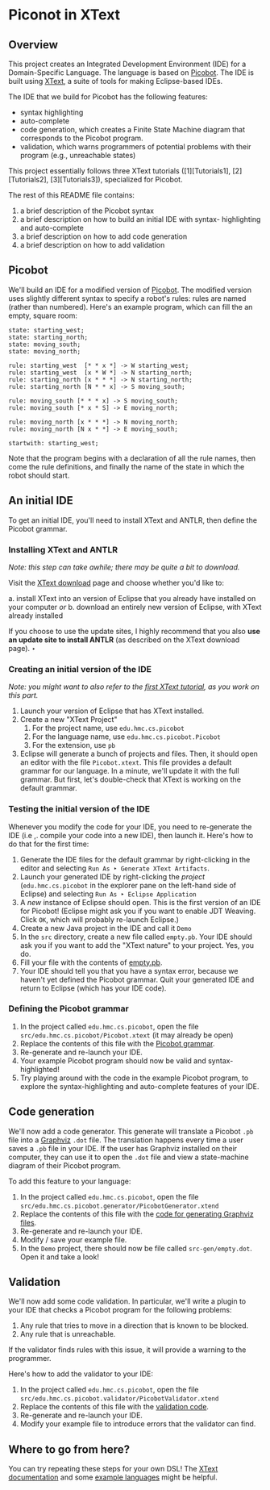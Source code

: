 # Piconot in XText

[Picobot]: https://www.cs.hmc.edu/picobot/
[XText]: https://eclipse.org/Xtext/
[Eclipse]: https://www.eclipse.org
[Graphviz]: http://www.graphviz.org/
[Tutorial1]: https://eclipse.org/Xtext/documentation/101_five_minutes.html
[Tutorial2]: https://eclipse.org/Xtext/documentation/102_domainmodelwalkthrough.html
[Tutorial3]: https://eclipse.org/Xtext/documentation/103_domainmodelnextsteps.html
[XTextDownload]: https://eclipse.org/Xtext/download.html

[ExampleFile]: /files/empty.pb
[PicobotGrammar]: /files/Picobot.xtext
[GraphvizGenerator]: /files/PicobotGenerator.xtend
[PicobotValidator]: /files/PicobotValidator.xtend

[XTextDocs]: https://eclipse.org/Xtext/documentation/index.html
[XTextExamples]: https://github.com/xtext/seven-languages-xtext

## Overview

This project creates an Integrated Development Environment (IDE) for a 
Domain-Specific Language. The language is based on [Picobot]. The IDE is built
using [XText], a suite of tools for making Eclipse-based IDEs. 

The IDE that we build for Picobot has the following features:

   + syntax highlighting
   + auto-complete
   + code generation, which creates a Finite State Machine diagram that
   corresponds to the Picobot program.
   + validation, which warns programmers of potential problems with their
   program (e.g., unreachable states)

This project essentially follows three XText tutorials ([1][Tutorials1], 
[2][Tutorials2], [3][Tutorials3]), specialized for Picobot.

The rest of this README file contains:

   1. a brief description of the Picobot syntax
   1. a brief description on how to build an initial IDE with syntax-
   highlighting and auto-complete
   1. a brief description on how to add code generation
   1. a brief description on how to add validation

## Picobot

We'll build an IDE for a modified version of [Picobot]. The modified version
uses slightly different syntax to specify a robot's rules: rules are named
(rather than numbered). Here's an example program, which can fill the an empty,
square room:

```
state: starting_west;
state: starting_north;
state: moving_south;
state: moving_north;

rule: starting_west  [* * x *] -> W starting_west;    
rule: starting_west  [x * W *] -> N starting_north;   
rule: starting_north [x * * *] -> N starting_north;  
rule: starting_north [N * * x] -> S moving_south;

rule: moving_south [* * * x] -> S moving_south;
rule: moving_south [* x * S] -> E moving_north;

rule: moving_north [x * * *] -> N moving_north;
rule: moving_north [N x * *] -> E moving_south;

startwith: starting_west;

```

Note that the program begins with a declaration of all the rule names, then come
the rule definitions, and finally the name of the state in which the robot
should start.


## An initial IDE

To get an initial IDE, you'll need to install XText and ANTLR, then define the
Picobot grammar.

### Installing XText and ANTLR
_Note: this step can take awhile; there may be quite a bit to download._

Visit the [XText download][XTextDownload] page and choose whether you'd like to:

   a. install XText into an version of Eclipse that you already have installed
   on your computer _or_
   b. download an entirely new version of Eclipse, with XText already installed

If you choose to use the update sites, I highly recommend that you also **use an
update site to install ANTLR** (as described on the XText download page).
‣
### Creating an initial version of the IDE

_Note: you might want to also refer to the [first XText tutorial][Tutorial1], as
you work on this part._

   1. Launch your version of Eclipse that has XText installed.
   1. Create a new "XText Project"
      1. For the project name, use `edu.hmc.cs.picobot`
      1. For the language name, use `edu.hmc.cs.picobot.Picobot`
      1. For the extension, use `pb`
   1. Eclipse will generate a bunch of projects and files. Then, it should open
   an editor with the file `Picobot.xtext`. This file provides a default grammar
   for our language. In a minute, we'll update it with the full grammar. But 
   first, let's double-check that XText is working on the default grammar.

### Testing the initial version of the IDE

Whenever you modify the code for your IDE, you need to re-generate the IDE (i.e
,. compile your code into a new IDE), then launch it. Here's how to do that for
the first time:

   1. Generate the IDE files for the default grammar by right-clicking in the
   editor and selecting `Run As ‣ Generate XText Artifacts`.
   1. Launch your generated IDE by right-clicking the _project_ 
   (`edu.hmc.cs.picobot` in the explorer pane on the left-hand side of 
   Eclipse) and selecting `Run As ‣ Eclipse Application`
   1. A _new_ instance of Eclipse should open. This is the first version of 
   an IDE for Picobot! (Eclipse might ask you if you want to enable JDT
   Weaving. Click `OK`, which will probably re-launch Eclipse.)
   1. Create a new Java project in the IDE and call it `Demo`
   1. In the `src` directory, create a new file called `empty.pb`. Your IDE
   should ask you if you want to add the "XText nature" to your project. Yes,
   you do.
   1. Fill your file with the contents of [empty.pb][ExampleFile].
   1. Your IDE should tell you that you have a syntax error, because we haven't
   yet defined the Picobot grammar. Quit your generated IDE and return to
   Eclipse (which has your IDE code).

### Defining the Picobot grammar

   1. In the project called `edu.hmc.cs.picobot`, open the file 
   `src/edu.hmc.cs.picobot/Picobot.xtext` (it may already be open)
   1. Replace the contents of this file with the 
   [Picobot grammar][PicobotGrammar].
   1. Re-generate and re-launch your IDE.
   1. Your example Picobot program should now be valid and syntax-highlighted!
   1. Try playing around with the code in the example Picobot program, to
   explore the syntax-highlighting and auto-complete features of your IDE.

## Code generation

We'll now add a code generator. This generate will translate a Picobot `.pb` 
file into a [Graphviz][Graphviz] `.dot` file. The translation happens every time
a user saves a `.pb` file in your IDE. If the user has Graphviz installed on
their computer, they can use it to open the `.dot` file and view a state-machine
diagram of their Picobot program.

To add this feature to your language:

   1. In the project called `edu.hmc.cs.picobot`, open the file 
   `src/edu.hmc.cs.picobot.generator/PicobotGenerator.xtend`
   1. Replace the contents of this file with the [code for generating Graphviz
   files][GraphvizGenerator].
   1. Re-generate and re-launch your IDE.
   1. Modify / save your example file.
   1. In the `Demo` project, there should now be file called 
   `src-gen/empty.dot`. Open it and take a look!

## Validation

We'll now add some code validation. In particular, we'll write a plugin to your
IDE that checks a Picobot program for the following problems:

   1. Any rule that tries to move in a direction that is known to be blocked.
   1. Any rule that is unreachable.

If the validator finds rules with this issue, it will provide a warning to the
programmer.

Here's how to add the validator to your IDE:

   1. In the project called `edu.hmc.cs.picobot`, open the file 
   `src/edu.hmc.cs.picobot.validator/PicobotValidator.xtend`
   1. Replace the contents of this file with the 
   [validation code][PicobotValidator].
   1. Re-generate and re-launch your IDE.
   1. Modify your example file to introduce errors that the validator can find.

## Where to go from here?
You can try repeating these steps for your own DSL! The
[XText documentation][XTextDocs] and some [example languages][XTextExamples]
might be helpful.

